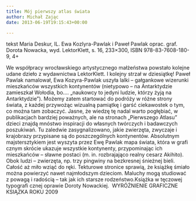 ```yaml
---
title: Mój pierwszy atlas świata
author: Michał Zając
date: 2013-06-19T19:15:43+00:00

---
```

 

tekst Maria Deskur, IL. Ewa KozIyra-Pawlak i Paweł Pawlak oprac. graf. Dorota Nowacka, wyd. LektorKlett, s. 16, 233&#215;300, ISBN 978-83-7608-180-9, 4+


  We współpracy wrocławskiego artystycznego małżeństwa powstało kolejne udane dzieło z wydawnictwa LektorKlett. I kolejny strzał w dziesiątkę! Paweł Pawlak namalował, Ewa Kozyra-Pawlak uszyła lalki – gałgankowe wizerunki mieszkańców wszystkich kontynentów (nietypowo – na Antarktydzie zamieszkał Wołodia, bo…. „naukowcy to jedyni ludzie, którzy żyją na Antarktydzie”). Możemy zatem startować do podróży w różne strony świata, z każdej przywożąc wizualną pamiątkę i garść ciekawostek o tym, co można tam zobaczyć. Jasne, że wiedzę tę nadal warto pogłębiać, w publikacjach bardziej poważnych, ale na stronach „Pierwszego Atlasu” dzieci znajdą mnóstwo inspiracji do własnych twórczych i badawczych poszukiwań. Tu zaledwie zasygnalizowano, jakie zwierzęta, zwyczaje i krajobrazy przypisane są do poszczególnych kontynentów. Absolutnym majstersztykiem jest wyszyta przez Ewę Pawlak mapa świata, która w grafi cznym skrócie ukazuje wszystkie kontynenty, przypominając ich mieszkańców – sławne postaci (m. in. rozbrajająco realny cesarz Akihito). Obok ludzi – zwierzęta, np. trzy pingwiny na bezkresnej śnieżnej bieli. Całość aż miło wziąć do ręki. Tekturowe stronice sprawią, że książkę śmiało można powierzyć nawet najmłodszym dzieciom. Maluchy mogą studiować z powagą i radością – tak jak ich starsze rodzeństwo.Książka w tęczowej typografi cznej oprawie Doroty Nowackiej.
 WYRÓŻNIENIE GRAFICZNE KSIĄZKA ROKU 2009
